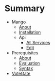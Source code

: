 # Summary

- Mango
    - [Anout](./mango/about.md)
    - [Installation](./mango/installation.md)
    - Api
        - [All Services](./mango/api/all_services.md)
        - [Edit](./mango/api/edit.md)
- Prerequisites
    - [About](./prerequisites/about.md)
    - [Evaluation](./prerequisites/evaluation.md)
    - [Syntax](./prerequisites/syntax.md)
- [VoteGate](./votegate.md)
